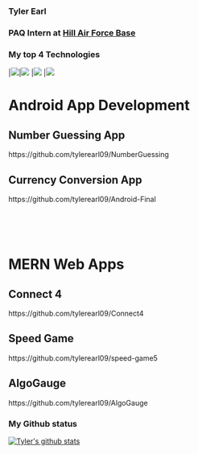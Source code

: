 ### Tyler Earl
### PAQ Intern at [Hill Air Force Base](https://www.hill.af.mil/)

### My top 4 Technologies
|![](https://img.shields.io/badge/-C-black?logo=cplusplus&style=plastic)|![](https://img.shields.io/badge/-C++-black?logo=cplusplus&style=plastic) |![](https://img.shields.io/badge/-Python-black?logo=python&style=plastic) |![](https://img.shields.io/badge/-Android-black?logo=android&style=plastic)

# Android App Development
## Number Guessing App
<p>https://github.com/tylerearl09/NumberGuessing</p>

## Currency Conversion App
<p>https://github.com/tylerearl09/Android-Final</p>

<br/>
<br/>
<br/>

# MERN Web Apps
## Connect 4
<p>https://github.com/tylerearl09/Connect4</p>

## Speed Game
<p>https://github.com/tylerearl09/speed-game5</p>

## AlgoGauge
<p>https://github.com/tylerearl09/AlgoGauge</p>

### My Github status
[![Tyler's github stats](https://github-readme-stats.vercel.app/api?username=tylerearl09&show_icons=true&title_color=fff&icon_color=79ff97&text_color=9f9f9f&bg_color=151515&count_private=true)](https://github.com/tylerearl09)

